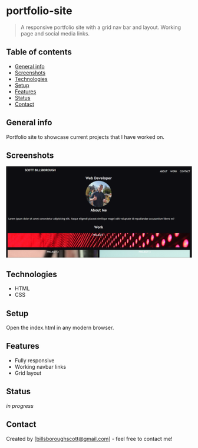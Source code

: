 # portfolio-site

> A responsive portfolio site with a grid nav bar and layout. Working page and social media links.

## Table of contents

- [General info](#general-info)
- [Screenshots](#screenshots)
- [Technologies](#technologies)
- [Setup](#setup)
- [Features](#features)
- [Status](#status)
- [Contact](#contact)

## General info

Portfolio site to showcase current projects that I have worked on.

## Screenshots

![Example screenshot](./starter/images/screenshot.png)

## Technologies

- HTML
- CSS

## Setup

Open the index.html in any modern browser.

## Features

- Fully responsive
- Working navbar links
- Grid layout

## Status

_in progress_

## Contact

Created by [billsboroughscott@gmail.com] - feel free to contact me!
